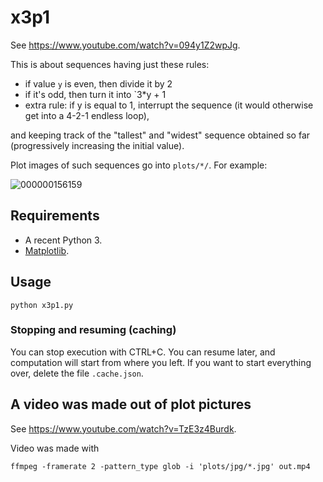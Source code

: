 # x3p1

See https://www.youtube.com/watch?v=094y1Z2wpJg.

This is about sequences having just these rules:
* if value `y` is even, then divide it by 2
* if it's odd, then turn it into `3*y + 1
* extra rule: if y is equal to 1, interrupt the sequence (it would otherwise get into a 4-2-1 endless loop),

and keeping track of the "tallest" and "widest" sequence obtained so far (progressively increasing the initial value).

Plot images of such sequences go into `plots/*/`. For example:

![000000156159](https://user-images.githubusercontent.com/55979/159082829-8136668d-bf05-4b0d-87b5-ab5a302413c1.svg)


## Requirements

* A recent Python 3.
* [Matplotlib](https://matplotlib.org/).

## Usage

```
python x3p1.py
```

### Stopping and resuming (caching)

You can stop execution with CTRL+C. You can resume later, and computation will start from where you left. If you want to start everything over, delete the file `.cache.json`.

## A video was made out of plot pictures

See https://www.youtube.com/watch?v=TzE3z4Burdk.

Video was made with
```
ffmpeg -framerate 2 -pattern_type glob -i 'plots/jpg/*.jpg' out.mp4
```
